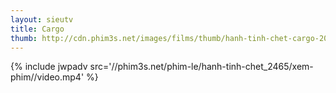 ```yaml
---
layout: sieutv
title: Cargo
thumb: http://cdn.phim3s.net/images/films/thumb/hanh-tinh-chet-cargo-2009.jpg
---
```

{% include jwpadv src='//phim3s.net/phim-le/hanh-tinh-chet_2465/xem-phim//video.mp4' %}